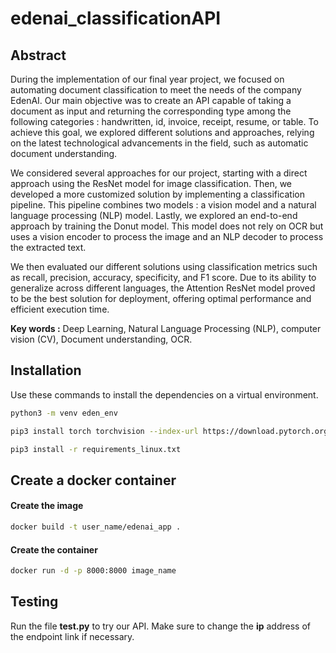 # edenai_classificationAPI

## Abstract 
During the implementation of our final year project, we focused on automating document
classification to meet the needs of the company EdenAI. Our main objective was to create an
API capable of taking a document as input and returning the corresponding type among the
following categories : handwritten, id, invoice, receipt, resume, or table. To achieve this goal, we
explored different solutions and approaches, relying on the latest technological advancements
in the field, such as automatic document understanding.

We considered several approaches for our project, starting with a direct approach using
the ResNet model for image classification. Then, we developed a more customized solution by
implementing a classification pipeline. This pipeline combines two models : a vision model and
a natural language processing (NLP) model. Lastly, we explored an end-to-end approach by
training the Donut model. This model does not rely on OCR but uses a vision encoder to
process the image and an NLP decoder to process the extracted text.

We then evaluated our different solutions using classification metrics such as recall, precision,
accuracy, specificity, and F1 score. Due to its ability to generalize across different languages,
the Attention ResNet model proved to be the best solution for deployment, offering optimal
performance and efficient execution time.

**Key words :** Deep Learning, Natural Language Processing (NLP), computer vision (CV), Document understanding, OCR.

## Installation

Use these commands to install the dependencies on a virtual environment.

```bash
python3 -m venv eden_env
```
```bash
pip3 install torch torchvision --index-url https://download.pytorch.org/whl/cpu
```
```bash
pip3 install -r requirements_linux.txt
```

## Create a docker container

#### Create the image
```bash
docker build -t user_name/edenai_app .
```
#### Create the container
```bash
docker run -d -p 8000:8000 image_name
```

## Testing
Run the file **test.py** to try our API. Make sure to change the **ip** address of the endpoint link if necessary.